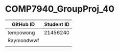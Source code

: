 # COMP7940_GroupProj_40
| GitHub ID      | Student ID |
| --------- | -----:|
| tempowong  | 21456240|
| Raymondwwf |    |
|       |      |
